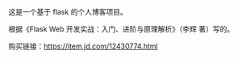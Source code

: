 
这是一个基于 flask 的个人博客项目。

根据《Flask Web 开发实战：入门、进阶与原理解析》（李辉 著）写的。

购买链接：https://item.jd.com/12430774.html
